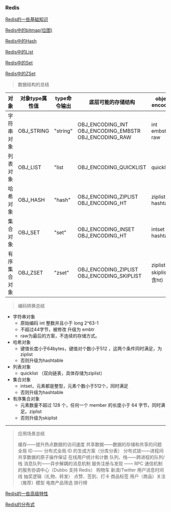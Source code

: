 ### Redis



[Redis的一些基础知识](./REDISBASE.md)

[Redis中的bitmap(位图)](./BITMAP.md)

[Redis中的Hash](./HASH.md)

[Redis中的List](./LIST.md)

[Redis中的Set](./SET.md)

[Redis中的ZSet](./ZSET.md)



> 数据结构的总结

| 对象         | 对象type属性值 | type命令输出 | 底层可能的存储结构                                           | object encoding               |
| ------------ | -------------- | ------------ | ------------------------------------------------------------ | ----------------------------- |
| 字符串对象   | OBJ_STRING     | "string"     | OBJ_ENCODING_INT<br />OBJ_ENCODING_EMBSTR<br />OBJ_ENCODING_RAW | int<br />embstr<br />raw      |
| 列表对象     | OBJ_LIST       | "list        | OBJ_ENCODING_QUICKLIST                                       | quicklist                     |
| 哈希对象     | OBJ_HASH       | "hash"       | OBJ_ENCODING_ZIPLIST<br />OBJ_ENCODING_HT                    | ziplist<br />hashtable        |
| 集合对象     | OBJ_SET        | "set"        | OBJ_ENCODING_INSET<br />OBJ_ENCODING_HT                      | intset<br />hashtable         |
| 有序集合对象 | OBJ_ZSET       | "zset"       | OBJ_ENCODING_ZIPLIST<br />OBJ_ENCODING_SKIPLIST              | ziplist<br />skiplist(包含ht) |

> 编码转换总结

* 字符串对象
  * 原始编码  int 整数并且小于 long 2^63-1
  * 不超过44字节，被修改 升级为 embtr
  * raw为最后的方案，不连续的存储方式。
* 哈希对象
  * 键值长度小于64bytes，键值对个数小于512 ，这两个条件同时满足，为ziplist
  * 否则升级为hashtable
* 列表对象
  * quicklist （双向链表，具体存储为ziplist）
* 集合对象
  * intset，元素都是整型，元素个数小于512个，同时满足
  * 否则升级为hashtable
* 有序集合对象
  * 元素数量不超过 128 个，任何一个 member 的长度小于 64 字节，同时满足。ziplist
  * 否则升级为skiplist

----



> 应用场景总结
>
> 缓存——提升热点数据的访问速度
> 共享数据——数据的存储和共享的问题
> 全局 ID —— 分布式全局 ID 的生成方案（分库分表）
> 分布式锁——进程间共享数据的原子操作保证
> 在线用户统计和计数
> 队列、栈——跨进程的队列/栈
> 消息队列——异步解耦的消息机制
> 服务注册与发现 —— RPC 通信机制的服务协调中心（Dubbo 支持 Redis）
> 购物车
> 新浪/Twitter 用户消息时间线
> 抽奖逻辑（礼物、转发）
> 点赞、签到、打卡
> 商品标签
> 用户（商品）关注（推荐）模型
> 电商产品筛选
> 排行榜



[Redis的一些高级特性](./SPECIALITY.md)

[Redis的分布式](./DISTRIBUTED.md)

